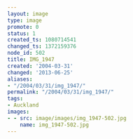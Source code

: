 ```yaml
---
layout: image
type: image
promote: 0
status: 1
created_ts: 1080714541
changed_ts: 1372159376
node_id: 502
title: IMG_1947
created: '2004-03-31'
changed: '2013-06-25'
aliases:
- "/2004/03/31/img_1947/"
permalink: "/2004/03/31/img_1947/"
tags:
- Auckland
images:
- - src: image/images/img_1947-502.jpg
    name: img_1947-502.jpg
---
```


